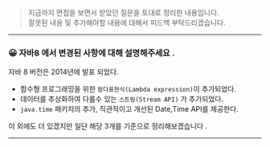 > 지금까지 면접을 보면서 받았던 질문을 토대로 정리한 내용입니다. <br>
>  잘못된 내용 및 추가해야할 내용에 대해서 피드백 부탁드리겠습니다.
> 

<hr>

### 😀 자바8 에서 변경된 사항에 대해 설명해주세요 .
자바 8 버전은 2014년에 발표 되었다.<br>
- 함수형 프로그래밍을 위한 `람다표현식(Lambda expression)`이 추가되었다.<br>
- 데이터를 추상화하여 다룰수 있는 `스트림(Stream API)` 가 추가되었다.
- `java.time` 패키지의 추가, 직관적이고 개선된 Date,Time API를 제공한다. 

이 외에도 더 있겠지만 일단 해당 3개를 기준으로 정리해보겠습니다 . 

<hr>
